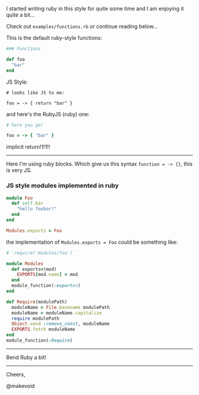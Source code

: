 I started writing ruby in this style for quite some time and I am enjoying it quite a bit...

Check out `examples/functions.rb` or continue reading below...

This is the default ruby-style functions:

```ruby
### Functions

def foo
  "bar"
end
```

JS Style:

```
# looks like JS to me:

foo = -> { return "bar" }
```


and here's the RubyJS (ruby) one:

```ruby
# here you go!

foo = -> { "bar" }
```

implicit return!1!1!!

---

Here I'm using ruby blocks. Which give us this syntax `function = -> {}`, this is very JS.




### JS style modules implemented in ruby


```ruby
module Foo
  def self.bar
    "hello foobar!"
  end
end

Modules.exports = Foo
```


the implementation of `Modules.exports = Foo`  could be something like:


```ruby
# `require('modules/foo')`

module Modules
  def exports=(mod)
    EXPORTS[mod.name] = mod
  end
  module_function(:exports=)
end

def Require(modulePath)
  moduleName = File.basename modulePath
  moduleName = moduleName.capitalize
  require modulePath
  Object.send :remove_const, moduleName
  EXPORTS.fetch moduleName
end
module_function(:Require)
```


---


Bend Ruby a bit!

---

Cheers,

@makevoid
